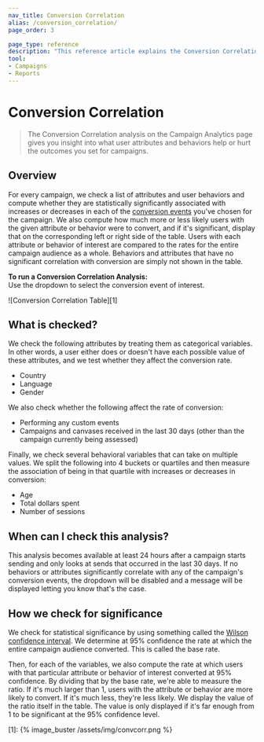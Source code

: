 ```yaml
---
nav_title: Conversion Correlation
alias: /conversion_correlation/
page_order: 3

page_type: reference
description: "This reference article explains the Conversion Correlation analysis on the Campaign Analytics page."
tool: 
- Campaigns
- Reports
---
```


# Conversion Correlation

> The Conversion Correlation analysis on the Campaign Analytics page gives you insight into what user attributes and behaviors help or hurt the outcomes you set for campaigns. 

## Overview

For every campaign, we check a list of attributes and user behaviors and compute whether they are statistically significantly associated with increases or decreases in each of the [conversion events](https://www.braze.com/docs/user_guide/engagement_tools/campaigns/testing_and_more/conversion_events/) you've chosen for the campaign. We also compute how much more or less likely users with the given attribute or behavior were to convert, and if it's significant, display that on the corresponding left or right side of the table. Users with each attribute or behavior of interest are compared to the rates for the entire campaign audience as a whole. Behaviors and attributes that have no significant correlation with conversion are simply not shown in the table.

__To run a Conversion Correlation Analysis:__<br> 
Use the dropdown to select the conversion event of interest.

![Conversion Correlation Table][1]

## What is checked?

We check the following attributes by treating them as categorical variables. In other words, a user either does or doesn't have each possible value of these attributes, and we test whether they affect the conversion rate.

-  Country
-  Language
-  Gender

We also check whether the following affect the rate of conversion:

- Performing any custom events
- Campaigns and canvases received in the last 30 days (other than the campaign currently being assessed)

Finally, we check several behavioral variables that can take on multiple values. We split the following into 4 buckets or quartiles and then measure the association of being in that quartile with increases or decreases in conversion:

- Age
- Total dollars spent
- Number of sessions

## When can I check this analysis?

This analysis becomes available at least 24 hours after a campaign starts sending and only looks at sends that occurred in the last 30 days. If no behaviors or attributes significantly correlate with any of the campaign's conversion events, the dropdown will be disabled and a message will be displayed letting you know that's the case.

## How we check for significance

We check for statistical significance by using something called the [Wilson confidence interval](https://en.wikipedia.org/wiki/Binomial_proportion_confidence_interval#Wilson_score_interval). We determine at 95% confidence the rate at which the entire campaign audience converted. This is called the base rate. 

Then, for each of the variables, we also compute the rate at which users with that particular attribute or behavior of interest converted at 95% confidence. By dividing that by the base rate, we're able to measure the ratio. If it's much larger than 1, users with the attribute or behavior are more likely to convert. If it's much less, they're less likely. We display the value of the ratio itself in the table. The value is only displayed if it's far enough from 1 to be significant at the 95% confidence level.

[1]: {% image_buster /assets/img/convcorr.png %}
